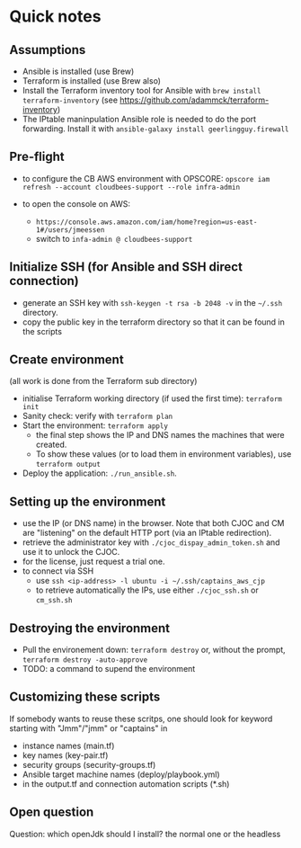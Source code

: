 # Quick notes

## Assumptions
- Ansible is installed (use Brew)
- Terraform is installed (use Brew also)
- Install the Terraform inventory tool for Ansible with `brew install terraform-inventory` (see https://github.com/adammck/terraform-inventory)
- The IPtable maninpulation Ansible role is needed to do the port forwarding. Install it with `ansible-galaxy install geerlingguy.firewall`

## Pre-flight
- to configure the CB AWS environment with OPSCORE: `opscore iam refresh --account cloudbees-support --role infra-admin`

- to open the console on AWS:
  - `https://console.aws.amazon.com/iam/home?region=us-east-1#/users/jmeessen`
  - switch to `infa-admin @ cloudbees-support`

## Initialize SSH (for Ansible and SSH direct connection)
- generate an SSH key with `ssh-keygen -t rsa -b 2048 -v` in the `~/.ssh` directory.
- copy the public key in the terraform directory so that it can be found in the scripts

## Create environment
(all work is done from the Terraform sub directory)
- initialise Terraform working directory (if used the first time): `terraform init`
- Sanity check: verify with `terraform plan`
- Start the environment: `terraform apply`
  - the final step shows the IP and DNS names the machines that were created.
  - To show these values (or to load them in environment variables), use `terraform output`
- Deploy the application: `./run_ansible.sh`. 

## Setting up the environment
- use the IP (or DNS name) in the browser. Note that both CJOC and CM are "listening" on the default HTTP port (via an IPtable redirection).
- retrieve the administrator key with `./cjoc_dispay_admin_token.sh` and use it to unlock the CJOC.
- for the license, just request a trial one.
- to connect via SSH
  - use `ssh <ip-address> -l ubuntu -i ~/.ssh/captains_aws_cjp`
  - to retrieve automatically the IPs, use either `./cjoc_ssh.sh` or `cm_ssh.sh`

## Destroying the environment
- Pull the environement down: `terraform destroy` or, without the prompt, `terraform destroy -auto-approve`
- TODO: a command to supend the environment

## Customizing these scripts
If somebody wants to reuse these scritps, one should look for keyword starting with "Jmm"/"jmm" or "captains" in
- instance names (main.tf)
- key names (key-pair.tf)
- security groups (security-groups.tf)
- Ansible target machine names (deploy/playbook.yml)
- in the output.tf and connection automation scripts (*.sh)

## Open question

Question: which openJdk should I install? the normal one or the headless